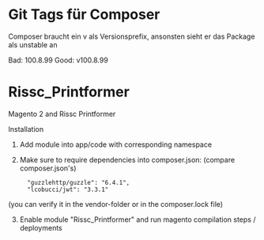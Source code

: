 # Git Tags für Composer
Composer braucht ein v als Versionsprefix, ansonsten sieht er das Package als unstable an

Bad: 100.8.99
Good: v100.8.99


# Rissc_Printformer
Magento 2 and Rissc Printformer

Installation

1. Add module into app/code with corresponding namespace

2. Make sure to require dependencies into composer.json: (compare composer.json's) 
    ```
      "guzzlehttp/guzzle": "6.4.1",
      "lcobucci/jwt": "3.3.1"
    ```

(you can verify it in the vendor-folder or in the composer.lock file)

3. Enable module "Rissc_Printformer" and run magento compilation steps / deployments
